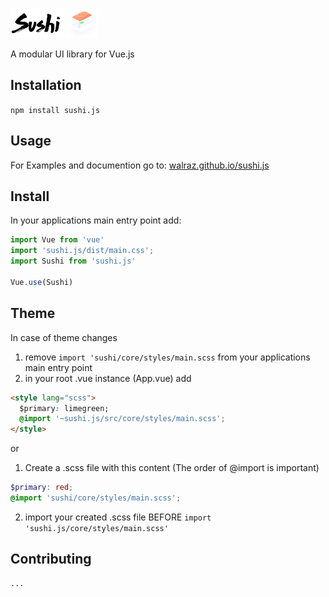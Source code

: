 <img alt="Sushi.js" src="/sushi_logo_git.png" height="48"> <img alt="Sushi.js" src="/sushi_git.png" height="48">

A modular UI library for Vue.js

## Installation

  `npm install sushi.js`

## Usage

For Examples and documention go to: [walraz.github.io/sushi.js](http://walraz.github.io/sushi.js/)

## Install

In your applications main entry point add:

```javascript
import Vue from 'vue'
import 'sushi.js/dist/main.css';
import Sushi from 'sushi.js'

Vue.use(Sushi)
```


## Theme

  In case of theme changes

  1. remove `import 'sushi/core/styles/main.scss` from your applications main entry point
  2. in your root .vue instance (App.vue) add

  ```html
  <style lang="scss">
    $primary: limegreen;
    @import '~sushi.js/src/core/styles/main.scss';
  </style>
  ```
  or
  1. Create a .scss file with this content (The order of @import is important)
  ```scss
  $primary: red; 
  @import 'sushi/core/styles/main.scss';
  ```
  2. import your created .scss file BEFORE `import 'sushi.js/core/styles/main.scss'`


## Contributing

    ...
